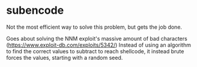 # subencode

Not the most efficient way to solve this problem, but gets the job done.

Goes about solving the NNM exploit's massive amount of bad characters (https://www.exploit-db.com/exploits/5342/)
Instead of using an algorithm to find the correct values to subtract to reach shellcode, it instead brute forces the values, starting with a random seed.
